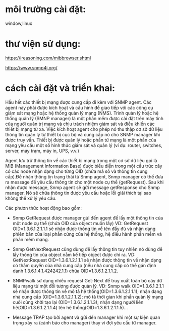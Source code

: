 
# môi trường cài đặt: 

window,linux

# thư viện sử dụng:

https://ireasoning.com/mibbrowser.shtml

https://www.snmp4j.org/

# cách cài đặt và triển khai:

Hầu hết các thiết bị mạng được cung cấp đi kèm với SNMP agent. Các agent này phải được kích hoạt và cấu hình để giao tiếp với các công cụ giám sát mạng hoặc hệ thống quản lý mạng (NMS). Trình quản lý hoặc hệ thống quản lý (SMNP manager) là một phần mềm được cài đặt trên máy tính của người quản trị mạng và chịu trách nhiệm giám sát và điều khiển các thiết bị mạng từ xa. Việc kích hoạt agent cho phép nó thu thập cơ sở dữ liệu thông tin quản lý từ thiết bị cục bộ và cung cấp nó cho SNMP manager khi được truy vấn. Thiết bị được quản lý hoặc phần tử mạng là một phần của mạng yêu cầu một số hình thức giám sát và quản lý (ví dụ: router, switches, server, máy trạm, máy in, UPS, v.v.)

Agent lưu trữ thông tin về các thiết bị mạng trong một cơ sở dữ liệu gọi là MIB (Management Information Base) được biểu diễn trong một cấu trúc cây có các node nhận dạng cho từng OID (chứa mã số và thông tin cung cấp).Để nhận thông tin trạng thái từ Snmp agent, Snmp manager có thể đưa ra message để yêu cầu thông tin cho một node cụ thể (getRequest). Sau khi nhận được message, Snmp agent sẽ gửi message getResponse cho Snmp manager. Nó sẽ chứa thông tin được yêu cầu hoặc lỗi giải thích tại sao không thể xử lý yêu cầu.

Các phươn thức hoạt động bao gồm:
+ Snmp GetRequest được manager gửi đến agent để lấy một thông tin của một node cụ thể (chứa OID của object muốn lấy)
VD: GetRequest OID=1.3.6.1.2.1.1.1 sẽ nhận được thông tin về tên đầy đủ và nhận dạng phiên bản của loại phần cứng của hệ thống, hệ điều hành phần mềm và phần mềm mạng.

+ Snmp GetNextRequest cũng dùng để lấy thông tin tuy nhiên nó dùng để lấy thông tin của object nằm kế tiếp object được chỉ ra.
VD: GetNextRequest OID=1.3.6.1.2.1.1.1 sẽ nhận được thông tin về nhận dạng có thẩm quyền của nhà cung cấp (nếu nhà cung cấp có thể gán định danh 1.3.6.1.4.1.424242.1.1) chứa OID=1.3.6.1.2.1.1.2.

+ SNMPwalk sử dụng nhiều request Get-Next để truy xuất toàn bộ cây dữ liệu mạng từ một đối tượng được quản lý.
VD: Snmp walk OID=1.3.6.1.2.1.1 sẽ nhận được thông tin về mô tả hệ thống(OID=1.3.6.1.2.1.1.1); nhận dạng nhà cung cấp (OID=1.3.6.1.2.1.1.2); mô tả thời gian khi phần quản lý mạng cuối cùng khởi tạo lại (OID=1.3.6.1.2.1.1.3); nhận dạng người liên hệ(OID=1.3.6.1.2.1.1.4) tên hệ thống(OID=1.3.6.1.2.1.1.5)...

+ Message TRAP tạo bởi agent và gửi đến manager khi một sự kiện quan trọng xảy ra (cảnh báo cho manager) thay vì đợi yêu cầu từ manager.



